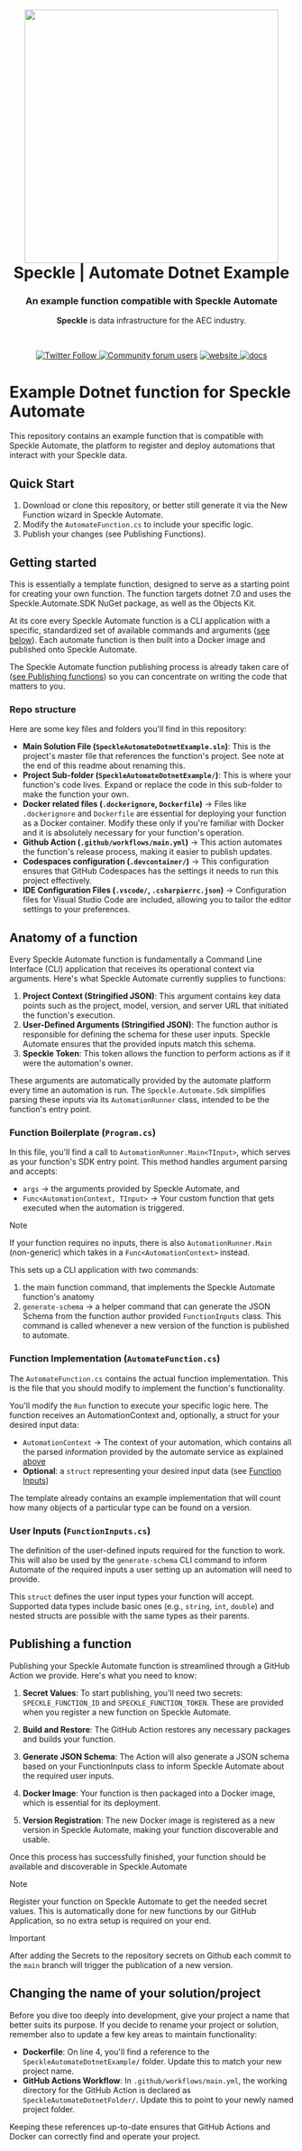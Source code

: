 <h1 align="center">
  <img src="https://speckle.systems/content/images/2022/06/logo-blue-2.png" width="450px"/><br/>
  Speckle | Automate Dotnet Example
</h1>
<h3 align="center">
    An example function compatible with Speckle Automate
</h3>
<p align="center"><b>Speckle</b> is data infrastructure for the AEC industry.</p><br/>

<p align="center">
  <a href="https://twitter.com/SpeckleSystems">
    <img src="https://img.shields.io/twitter/follow/SpeckleSystems?style=social" alt="Twitter Follow">
  </a>
  <a href="https://speckle.community">
    <img src="https://img.shields.io/discourse/users?server=https%3A%2F%2Fspeckle.community&amp;style=flat-square&amp;logo=discourse&amp;logoColor=white" alt="Community forum users"></a> 
  <a href="https://speckle.systems">
    <img src="https://img.shields.io/badge/https://-speckle.systems-royalblue?style=flat-square" alt="website">
  </a>
  <a href="https://speckle.guide/dev/">
    <img src="https://img.shields.io/badge/docs-speckle.guide-orange?style=flat-square&amp;logo=read-the-docs&amp;logoColor=white" alt="docs">
  </a>
</p>

# Example Dotnet function for Speckle Automate

This repository contains an example function that is compatible with Speckle Automate, the platform to register and deploy automations that interact with your Speckle data.

## Quick Start

1. Download or clone this repository, or better still generate it via the New Function wizard in Speckle Automate.
2. Modify the `AutomateFunction.cs` to include your specific logic.
3. Publish your changes (see Publishing Functions).

## Getting started

This is essentially a template function, designed to serve as a starting point for creating your own function. The function targets dotnet 7.0 and uses the Speckle.Automate.SDK NuGet package, as well as the Objects Kit.

At its core every Speckle Automate function is a CLI application with a specific, standardized set of available commands and arguments ([see below](#anatomy-of-a-function)). Each automate function is then built into a Docker image and published onto Speckle Automate.

The Speckle Automate function publishing process is already taken care of ([see Publishing functions](#publishing-a-function)) so you can concentrate on writing the code that matters to you.

### Repo structure

Here are some key files and folders you'll find in this repository:

- **Main Solution File (`SpeckleAutomateDotnetExample.sln`)**: This is the project's master file that references the function's project. See note at the end of this readme about renaming this.
- **Project Sub-folder (`SpeckleAutomateDotnetExample/`)**: This is where your function's code lives. Expand or replace the code in this sub-folder to make the function your own.
- **Docker related files (`.dockerignore`, `Dockerfile`)** -> Files like `.dockerignore` and `Dockerfile` are essential for deploying your function as a Docker container. Modify these only if you're familiar with Docker and it is absolutely necessary for your function's operation.
- **Github Action (`.github/workflows/main.yml`)** -> This action automates the function's release process, making it easier to publish updates.
- **Codespaces configuration (`.devcontainer/`)** -> This configuration ensures that GitHub Codespaces has the settings it needs to run this project effectively.
- **IDE Configuration Files (`.vscode/`, `.csharpierrc.json`)** -> Configuration files for Visual Studio Code are included, allowing you to tailor the editor settings to your preferences.

## Anatomy of a function

Every Speckle Automate function is fundamentally a Command Line Interface (CLI) application that receives its operational context via arguments. Here's what Speckle Automate currently supplies to functions:

1. **Project Context (Stringified JSON)**: This argument contains key data points such as the project, model, version, and server URL that initiated the function's execution.
2. **User-Defined Arguments (Stringified JSON)**: The function author is responsible for defining the schema for these user inputs. Speckle Automate ensures that the provided inputs match this schema.
3. **Speckle Token**: This token allows the function to perform actions as if it were the automation's owner.

These arguments are automatically provided by the automate platform every time an automation is run. The `Speckle.Automate.Sdk` simplifies parsing these inputs via its `AutomationRunner` class, intended to be the function's entry point.

### Function Boilerplate (`Program.cs`)

In this file, you'll find a call to `AutomationRunner.Main<TInput>`, which serves as your function's SDK entry point. This method handles argument parsing and accepts:

- `args` -> the arguments provided by Speckle Automate, and
- `Func<AutomationContext, TInput>` -> Your custom function that gets executed when the automation is triggered.

> [!NOTE]
> If your function requires no inputs, there is also `AutomationRunner.Main` (non-generic) which takes in a `Func<AutomationContext>` instead.

This sets up a CLI application with two commands:

1. the main function command, that implements the Speckle Automate function's anatomy
2. `generate-schema` -> a helper command that can generate the JSON Schema from the function author provided `FunctionInputs` class. This command is called whenever a new version of the function is published to automate.

### Function Implementation (`AutomateFunction.cs`)

The `AutomateFunction.cs` contains the actual function implementation. This is the file that you should modify to implement the function's functionality.

You'll modify the `Run` function to execute your specific logic here. The function receives an AutomationContext and, optionally, a struct for your desired input data:

- `AutomationContext` -> The context of your automation, which contains all the parsed information provided by the automate service as explained [above](#anatomy-of-a-function)
- **Optional**: a `struct` representing your desired input data (see [Function Inputs](#user-inputs-functioninputscs))

The template already contains an example implementation that will count how many objects of a particular type can be found on a version.

### User Inputs (`FunctionInputs.cs`)

The definition of the user-defined inputs required for the function to work. This will also be used by the `generate-schema` CLI command to inform Automate of the required inputs a user setting up an automation will need to provide.

This `struct` defines the user input types your function will accept. Supported data types include basic ones (e.g., `string`, `int`, `double`) and nested structs are possible with the same types as their parents.

## Publishing a function

Publishing your Speckle Automate function is streamlined through a GitHub Action we provide. Here's what you need to know:

1. **Secret Values**: To start publishing, you'll need two secrets: `SPECKLE_FUNCTION_ID` and `SPECKLE_FUNCTION_TOKEN`. These are provided when you register a new function on Speckle Automate.

2. **Build and Restore**: The GitHub Action restores any necessary packages and builds your function.

3. **Generate JSON Schema**: The Action will also generate a JSON schema based on your FunctionInputs class to inform Speckle Automate about the required user inputs.

4. **Docker Image**: Your function is then packaged into a Docker image, which is essential for its deployment.

5. **Version Registration**: The new Docker image is registered as a new version in Speckle Automate, making your function discoverable and usable.

Once this process has successfully finished, your function should be available and discoverable in Speckle.Automate

> [!NOTE]
> Register your function on Speckle Automate to get the needed secret values. This is automatically done for new functions by our GitHub Application, so no extra setup is required on your end.

> [!IMPORTANT]
> After adding the Secrets to the repository secrets on Github each commit to the `main` branch will trigger the publication of a new version.

## Changing the name of your solution/project

Before you dive too deeply into development, give your project a name that better suits its purpose. If you decide to rename your project or solution, remember also to update a few key areas to maintain functionality:

- **Dockerfile**: On line 4, you'll find a reference to the `SpeckleAutomateDotnetExample/` folder. Update this to match your new project name.
- **GitHub Actions Workflow**: In `.github/workflows/main.yml`, the working directory for the GitHub Action is declared as `SpeckleAutomateDotnetFolder/`. Update this to point to your newly named project folder.

Keeping these references up-to-date ensures that GitHub Actions and Docker can correctly find and operate your project.
